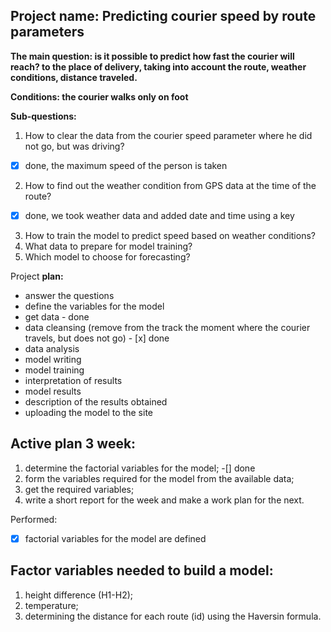## Project name: Predicting courier speed by route parameters

**The main question: is it possible to predict how fast the courier will reach?
to the place of delivery, taking into account the route, weather conditions, distance traveled.**

**Conditions: the courier walks only on foot**

**Sub-questions:**

1. How to clear the data from the courier speed parameter where he did not go, but was driving?  
- [x] done, the maximum speed of the person is taken  
2. How to find out the weather condition from GPS data at the time of the route?  
- [x] done, we took weather data and added date and time using a key   
3. How to train the model to predict speed based on weather conditions?  
4. What data to prepare for model training?  
5. Which model to choose for forecasting?  
 
Project **plan:**

* answer the questions
* define the variables for the model
* get data - done
* data cleansing (remove from the track the moment where the courier travels, but does not go) - [x] done
* data analysis
* model writing
* model training
* interpretation of results
* model results
* description of the results obtained
* uploading the model to the site

## Active plan 3 week:

1. determine the factorial variables for the model; -[] done  
2. form the variables required for the model from the available data;  
3. get the required variables;  
4. write a short report for the week and make a work plan for the next.  

Performed:
- [x] factorial variables for the model are defined

## Factor variables needed to build a model:
1. height difference (H1-H2);  
2. temperature;    
3. determining the distance for each route (id) using the Haversin formula.    
